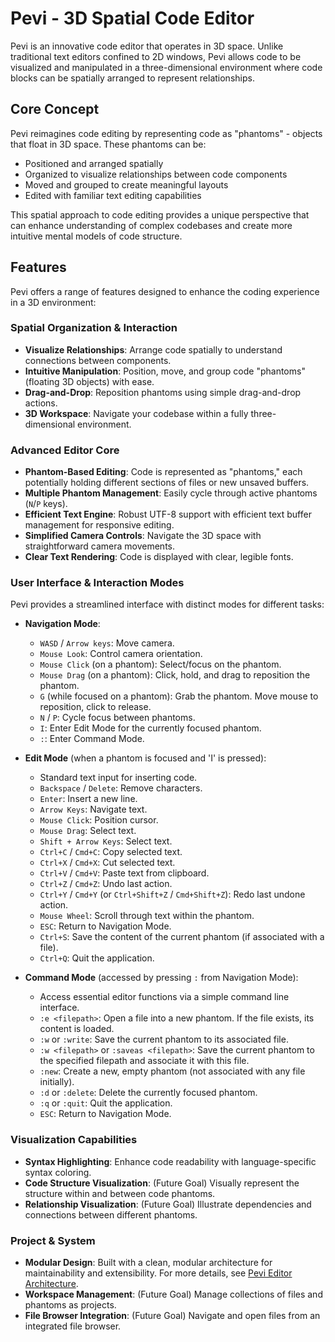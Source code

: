 # Pevi - 3D Spatial Code Editor

Pevi is an innovative code editor that operates in 3D space. Unlike traditional text editors confined to 2D windows, Pevi allows code to be visualized and manipulated in a three-dimensional environment where code blocks can be spatially arranged to represent relationships.

## Core Concept

Pevi reimagines code editing by representing code as "phantoms" - objects that float in 3D space. These phantoms can be:

- Positioned and arranged spatially
- Organized to visualize relationships between code components
- Moved and grouped to create meaningful layouts
- Edited with familiar text editing capabilities

This spatial approach to code editing provides a unique perspective that can enhance understanding of complex codebases and create more intuitive mental models of code structure.

## Features

Pevi offers a range of features designed to enhance the coding experience in a 3D environment:

### Spatial Organization & Interaction
- **Visualize Relationships**: Arrange code spatially to understand connections between components.
- **Intuitive Manipulation**: Position, move, and group code "phantoms" (floating 3D objects) with ease.
- **Drag-and-Drop**: Reposition phantoms using simple drag-and-drop actions.
- **3D Workspace**: Navigate your codebase within a fully three-dimensional environment.

### Advanced Editor Core
- **Phantom-Based Editing**: Code is represented as "phantoms," each potentially holding different sections of files or new unsaved buffers.
- **Multiple Phantom Management**: Easily cycle through active phantoms (`N`/`P` keys).
- **Efficient Text Engine**: Robust UTF-8 support with efficient text buffer management for responsive editing.
- **Simplified Camera Controls**: Navigate the 3D space with straightforward camera movements.
- **Clear Text Rendering**: Code is displayed with clear, legible fonts.

### User Interface & Interaction Modes
Pevi provides a streamlined interface with distinct modes for different tasks:

- **Navigation Mode**:
  - `WASD` / `Arrow keys`: Move camera.
  - `Mouse Look`: Control camera orientation.
  - `Mouse Click` (on a phantom): Select/focus on the phantom.
  - `Mouse Drag` (on a phantom): Click, hold, and drag to reposition the phantom.
  - `G` (while focused on a phantom): Grab the phantom. Move mouse to reposition, click to release.
  - `N` / `P`: Cycle focus between phantoms.
  - `I`: Enter Edit Mode for the currently focused phantom.
  - `:`: Enter Command Mode.

- **Edit Mode** (when a phantom is focused and 'I' is pressed):
  - Standard text input for inserting code.
  - `Backspace` / `Delete`: Remove characters.
  - `Enter`: Insert a new line.
  - `Arrow Keys`: Navigate text.
  - `Mouse Click`: Position cursor.
  - `Mouse Drag`: Select text.
  - `Shift + Arrow Keys`: Select text.
  - `Ctrl+C` / `Cmd+C`: Copy selected text.
  - `Ctrl+X` / `Cmd+X`: Cut selected text.
  - `Ctrl+V` / `Cmd+V`: Paste text from clipboard.
  - `Ctrl+Z` / `Cmd+Z`: Undo last action.
  - `Ctrl+Y` / `Cmd+Y` (or `Ctrl+Shift+Z` / `Cmd+Shift+Z`): Redo last undone action.
  - `Mouse Wheel`: Scroll through text within the phantom.
  - `ESC`: Return to Navigation Mode.
  - `Ctrl+S`: Save the content of the current phantom (if associated with a file).
  - `Ctrl+Q`: Quit the application.

- **Command Mode** (accessed by pressing `:` from Navigation Mode):
  - Access essential editor functions via a simple command line interface.
  - `:e <filepath>`: Open a file into a new phantom. If the file exists, its content is loaded.
  - `:w` or `:write`: Save the current phantom to its associated file.
  - `:w <filepath>` or `:saveas <filepath>`: Save the current phantom to the specified filepath and associate it with this file.
  - `:new`: Create a new, empty phantom (not associated with any file initially).
  - `:d` or `:delete`: Delete the currently focused phantom.
  - `:q` or `:quit`: Quit the application.
  - `ESC`: Return to Navigation Mode.

### Visualization Capabilities
- **Syntax Highlighting**: Enhance code readability with language-specific syntax coloring.
- **Code Structure Visualization**: (Future Goal) Visually represent the structure within and between code phantoms.
- **Relationship Visualization**: (Future Goal) Illustrate dependencies and connections between different phantoms.

### Project & System
- **Modular Design**: Built with a clean, modular architecture for maintainability and extensibility. For more details, see [Pevi Editor Architecture](ARCHITECTURE.md).
- **Workspace Management**: (Future Goal) Manage collections of files and phantoms as projects.
- **File Browser Integration**: (Future Goal) Navigate and open files from an integrated file browser.


